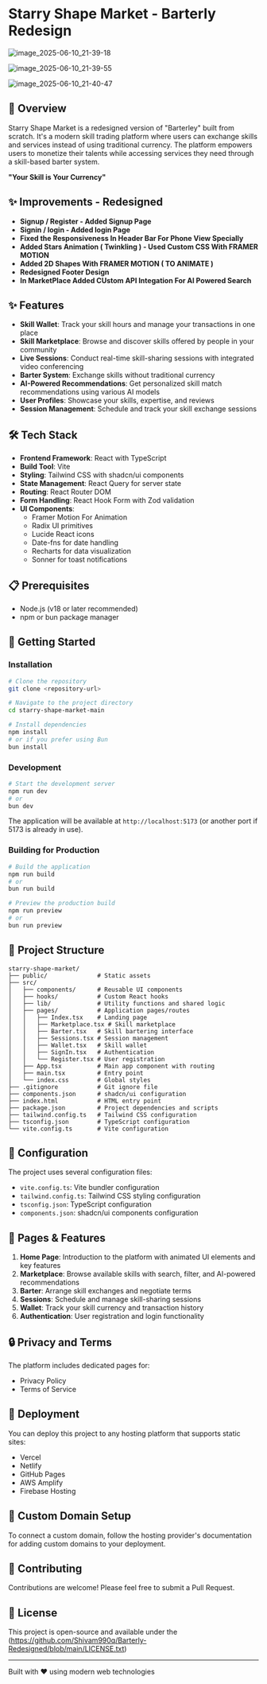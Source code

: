 # Starry Shape Market - Barterly Redesign

![image_2025-06-10_21-39-18](https://github.com/user-attachments/assets/0d340e35-0cbb-4bc0-badc-b237477e91d6)

![image_2025-06-10_21-39-55](https://github.com/user-attachments/assets/bde1a5d9-fe74-4b1e-b83a-a3c26d48e204)

![image_2025-06-10_21-40-47](https://github.com/user-attachments/assets/da88f82f-d31d-4620-8966-c6d1080a3ba7)


## 🚀 Overview

Starry Shape Market is a redesigned version of "Barterley" built from scratch. It's a modern skill trading platform where users can exchange skills and services instead of using traditional currency. The platform empowers users to monetize their talents while accessing services they need through a skill-based barter system.

**"Your Skill is Your Currency"**

## ✨ Improvements - Redesigned
- **Signup / Register - Added Signup Page**
- **Signin / login - Added login Page**
- **Fixed the Responsiveness In Header Bar For Phone View Specially**
- **Added Stars Animation ( Twinkling ) - Used Custom CSS With FRAMER MOTION**
- **Added 2D Shapes With FRAMER MOTION ( TO ANIMATE )**
- **Redesigned Footer Design**
- **In MarketPlace Added CUstom API Integation For AI Powered Search**

## ✨ Features

- **Skill Wallet**: Track your skill hours and manage your transactions in one place
- **Skill Marketplace**: Browse and discover skills offered by people in your community
- **Live Sessions**: Conduct real-time skill-sharing sessions with integrated video conferencing
- **Barter System**: Exchange skills without traditional currency
- **AI-Powered Recommendations**: Get personalized skill match recommendations using various AI models
- **User Profiles**: Showcase your skills, expertise, and reviews
- **Session Management**: Schedule and track your skill exchange sessions

## 🛠️ Tech Stack

- **Frontend Framework**: React with TypeScript
- **Build Tool**: Vite
- **Styling**: Tailwind CSS with shadcn/ui components
- **State Management**: React Query for server state
- **Routing**: React Router DOM
- **Form Handling**: React Hook Form with Zod validation
- **UI Components**:
  - Framer Motion For Animation
  - Radix UI primitives
  - Lucide React icons
  - Date-fns for date handling
  - Recharts for data visualization
  - Sonner for toast notifications

## 📋 Prerequisites

- Node.js (v18 or later recommended)
- npm or bun package manager

## 🚀 Getting Started

### Installation

```sh
# Clone the repository
git clone <repository-url>

# Navigate to the project directory
cd starry-shape-market-main

# Install dependencies
npm install
# or if you prefer using Bun
bun install
```

### Development

```sh
# Start the development server
npm run dev
# or
bun dev
```

The application will be available at `http://localhost:5173` (or another port if 5173 is already in use).

### Building for Production

```sh
# Build the application
npm run build
# or
bun run build

# Preview the production build
npm run preview
# or
bun run preview
```

## 🌟 Project Structure

```
starry-shape-market/
├── public/              # Static assets
├── src/
│   ├── components/      # Reusable UI components
│   ├── hooks/           # Custom React hooks
│   ├── lib/             # Utility functions and shared logic
│   ├── pages/           # Application pages/routes
│   │   ├── Index.tsx    # Landing page
│   │   ├── Marketplace.tsx # Skill marketplace
│   │   ├── Barter.tsx   # Skill bartering interface
│   │   ├── Sessions.tsx # Session management
│   │   ├── Wallet.tsx   # Skill wallet
│   │   ├── SignIn.tsx   # Authentication
│   │   └── Register.tsx # User registration
│   ├── App.tsx          # Main app component with routing
│   ├── main.tsx         # Entry point
│   └── index.css        # Global styles
├── .gitignore           # Git ignore file
├── components.json      # shadcn/ui configuration
├── index.html           # HTML entry point
├── package.json         # Project dependencies and scripts
├── tailwind.config.ts   # Tailwind CSS configuration
├── tsconfig.json        # TypeScript configuration
└── vite.config.ts       # Vite configuration
```

## 🔧 Configuration

The project uses several configuration files:

- `vite.config.ts`: Vite bundler configuration
- `tailwind.config.ts`: Tailwind CSS styling configuration
- `tsconfig.json`: TypeScript configuration
- `components.json`: shadcn/ui components configuration

## 📱 Pages & Features

1. **Home Page**: Introduction to the platform with animated UI elements and key features
2. **Marketplace**: Browse available skills with search, filter, and AI-powered recommendations
3. **Barter**: Arrange skill exchanges and negotiate terms
4. **Sessions**: Schedule and manage skill-sharing sessions
5. **Wallet**: Track your skill currency and transaction history
6. **Authentication**: User registration and login functionality

## 🔒 Privacy and Terms

The platform includes dedicated pages for:
- Privacy Policy
- Terms of Service

## 🚀 Deployment

You can deploy this project to any hosting platform that supports static sites:

- Vercel
- Netlify
- GitHub Pages
- AWS Amplify
- Firebase Hosting

## 🧩 Custom Domain Setup

To connect a custom domain, follow the hosting provider's documentation for adding custom domains to your deployment.

## 🤝 Contributing

Contributions are welcome! Please feel free to submit a Pull Request.

## 📄 License

This project is open-source and available under the (https://github.com/Shivam990q/Barterly-Redesigned/blob/main/LICENSE.txt)

---

Built with ❤️ using modern web technologies
